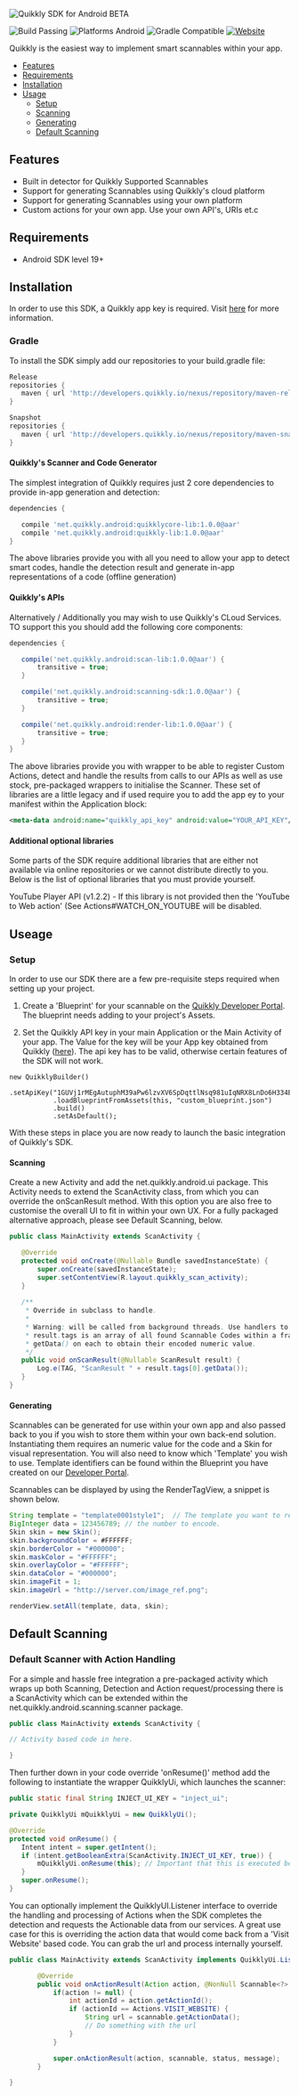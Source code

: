 ![Quikkly SDK for Android BETA](https://github.com/quikkly/android-sdk/blob/master/banner.png?raw=true)

![Build Passing](https://img.shields.io/badge/build-passing-brightgreen.svg)
![Platforms Android](https://img.shields.io/badge/android-sdk%2017%2B-blue.svg)
![Gradle Compatible](https://img.shields.io/badge/gradle-compatible-green.svg)
[![Website](https://img.shields.io/badge/quikkly.io-developers-5cb8a7.svg)](https://developers.quikkly.io)

Quikkly is the easiest way to implement smart scannables within your app.

- [Features](#features)
- [Requirements](#requirements)
- [Installation](#installation)
- [Usage](#usage)
  - [Setup](#setup)
  - [Scanning](#scannable)
  - [Generating](#generating)
  - [Default Scanning](#default-scanning)

## Features

- Built in detector for Quikkly Supported Scannables
- Support for generating Scannables using Quikkly's cloud platform
- Support for generating Scannables using your own platform
- Custom actions for your own app. Use your own API's, URIs et.c

## Requirements

- Android SDK level 19+

## Installation

In order to use this SDK, a Quikkly app key is required. Visit [here](https://developers.quikkly.io/home/get_started/) for more information.

### Gradle

To install the SDK simply add our repositories to your build.gradle file:
```gradle
Release
repositories {
   maven { url 'http://developers.quikkly.io/nexus/repository/maven-releases/' }
}
```
```gradle
Snapshot
repositories {
   maven { url 'http://developers.quikkly.io/nexus/repository/maven-snapshots/' }
}
```

#### Quikkly's Scanner and Code Generator
The simplest integration of Quikkly requires just 2 core dependencies to provide in-app generation and detection:
```gradle
dependencies {

   compile 'net.quikkly.android:quikklycore-lib:1.0.0@aar'
   compile 'net.quikkly.android:quikkly-lib:1.0.0@aar'
}
```

The above libraries provide you with all you need to allow your app to detect smart codes, handle the detection result and generate in-app representations of a code (offline generation)

#### Quikkly's APIs
Alternatively / Additionally you may wish to use Quikkly's CLoud Services. TO support this you should add the following core components:

```gradle
dependencies {

   compile('net.quikkly.android:scan-lib:1.0.0@aar') {
       transitive = true;
   }

   compile('net.quikkly.android:scanning-sdk:1.0.0@aar') {
       transitive = true;
   }

   compile('net.quikkly.android:render-lib:1.0.0@aar') {
       transitive = true;
   }
}
```

The above libraries provide you with wrapper to be able to register Custom Actions, detect and handle the results from calls to our APIs as well as use stock, pre-packaged wrappers to initialise the Scanner. These set of libraries are a little legacy and if used require you to add the app ey to your manifest within the Application block:
```xml
<meta-data android:name="quikkly_api_key" android:value="YOUR_API_KEY"/>
```

#### Additional optional libraries
Some parts of the SDK require additional libraries that are either not available via online repositories or we cannot distribute directly to you. Below is the list of optional libraries that you must provide yourself.

YouTube Player API (v1.2.2) - If this library is not provided then the 'YouTube to Web action' (See Actions#WATCH_ON_YOUTUBE will be disabled.

## Useage

### Setup

In order to use our SDK there are a few pre-requisite steps required when setting up your project.

1. Create a 'Blueprint' for your scannable on the [Quikkly Developer Portal](https://developers.quikkly.io/home/create-scannable/). The blueprint needs adding to your project's Assets.

2. Set the Quikkly API key in your main Application or the Main Activity of your app. The Value for the key will be your App key obtained from Quikkly ([here](https://developers.quikkly.io/my-quikkly/my-apps/)). The api key has to be valid, otherwise certain features of the SDK will not work.
```
new QuikklyBuilder()
           .setApiKey("1GUVj1rMEgAutuphM39aPw6lzvXV6SpDqttlNsq981uIqNRX8LnDo6H334EgZIsjM7")
           .loadBlueprintFromAssets(this, "custom_blueprint.json")
           .build()
           .setAsDefault();
```

With these steps in place you are now ready to launch the basic integration of Quikkly's SDK.

#### Scanning

Create a new Activity and add the net.quikkly.android.ui package. This Activity needs to extend the ScanActivity class, from which you can override the onScanResult method. With this option you are also free to customise the overall UI to fit in within your own UX. For a fully packaged alternative approach, please see Default Scanning, below.

```java
public class MainActivity extends ScanActivity {

   @Override
   protected void onCreate(@Nullable Bundle savedInstanceState) {
       super.onCreate(savedInstanceState);
       super.setContentView(R.layout.quikkly_scan_activity);
   }
  
   /**
    * Override in subclass to handle.
    *
    * Warning: will be called from background threads. Use handlers to post back to UI thread.
    * result.tags is an array of all found Scannable Codes within a frame. You can iterate through them, calling
    * getData() on each to obtain their encoded numeric value.
    */
   public void onScanResult(@Nullable ScanResult result) {
       Log.e(TAG, "ScanResult " + result.tags[0].getData());
   }
}
```

#### Generating

Scannables can be generated for use within your own app and also passed back to you if you wish to store them within your own back-end solution. Instantiating them requires an numeric value for the code and a Skin for visual representation. You will also need to know which 'Template' you wish to use. Template identifiers can be found within the Blueprint you have created on our [Developer Portal](https://developers.quikkly.io/home/create-scannable/).

Scannables can be displayed by using the RenderTagView, a snippet is shown below.

```java
String template = "template0001style1";  // The template you want to render, as per Blueprint.
BigInteger data = 123456789; // the number to encode.
Skin skin = new Skin();
skin.backgroundColor = #FFFFFF;
skin.borderColor = "#000000";
skin.maskColor = "#FFFFFF";
skin.overlayColor = "#FFFFFF";
skin.dataColor = "#000000";
skin.imageFit = 1;
skin.imageUrl = "http://server.com/image_ref.png";

renderView.setAll(template, data, skin);
```

## Default Scanning

### Default Scanner with Action Handling

For a simple and hassle free integration a pre-packaged activity which wraps up both Scanning, Detection and Action request/processing there is a ScanActivity which can be extended within the net.quikkly.android.scanning.scanner package.

```java
public class MainActivity extends ScanActivity {

// Activity based code in here.

}
```

Then further down in your code override 'onResume()' method add the following to instantiate the wrapper QuikklyUi, which launches the scanner:

```java
public static final String INJECT_UI_KEY = "inject_ui";

private QuikklyUi mQuikklyUi = new QuikklyUi();

@Override
protected void onResume() {
   Intent intent = super.getIntent();
   if (intent.getBooleanExtra(ScanActivity.INJECT_UI_KEY, true)) {
       mQuikklyUi.onResume(this); // Important that this is executed before super.onResume()!
   }
   super.onResume();
}
```

You can optionally implement the QuikklyUI.Listener interface to override the handling and processing of Actions when the SDK completes the detection and requests the Actionable data from our services.
A great use case for this is overriding the action data that would come back from a 'Visit Website' based code. You can grab the url and process internally yourself.

```java
public class MainActivity extends ScanActivity implements QuikklyUi.Listener {

       @Override
       public void onActionResult(Action action, @NonNull Scannable<?> scannable, @NonNull ActionListener.ActionStatus status, final String message) {
           if(action != null) {
               int actionId = action.getActionId();
               if (actionId == Actions.VISIT_WEBSITE) {
                   String url = scannable.getActionData();
                   // Do something with the url
               }
           }

           super.onActionResult(action, scannable, status, message);
       }

}
```
